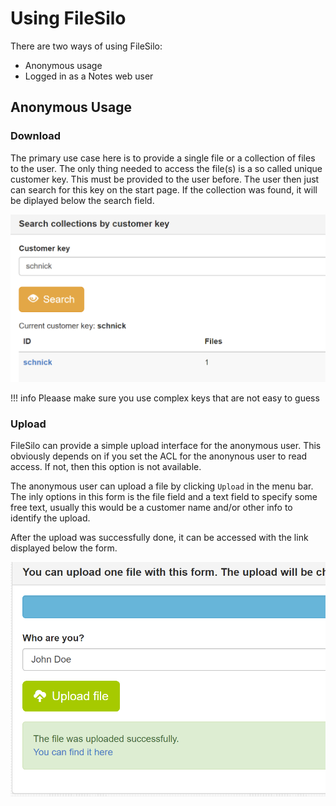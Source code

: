 # Using FileSilo

There are two ways of using FileSilo:

- Anonymous usage
- Logged in as a Notes web user

## Anonymous Usage

### Download

The primary use case here is to provide a single file or a collection of files to the user. The only thing needed to access the file(s) is a so called unique customer key. This must be provided to the user before. The user then just can search for this key on the start page. If the collection was found, it will be diplayed below the search field.

![](images/search.png)

!!! info
    Pleaase make sure you use complex keys that are not easy to guess

### Upload

FileSilo can provide a simple upload interface for the anonymous user. This obviously depends on if you set the ACL for the anonynous user to read access. If not, then this option is not available.

The anonymous user can upload a file by clicking `Upload` in the menu bar. The inly options in this form is the file field and a text field to specify some free text, usually this would be a customer name and/or other info to identify the upload.

After the upload was successfully done, it can be accessed with the link displayed below the form.

![](images/upload.png)